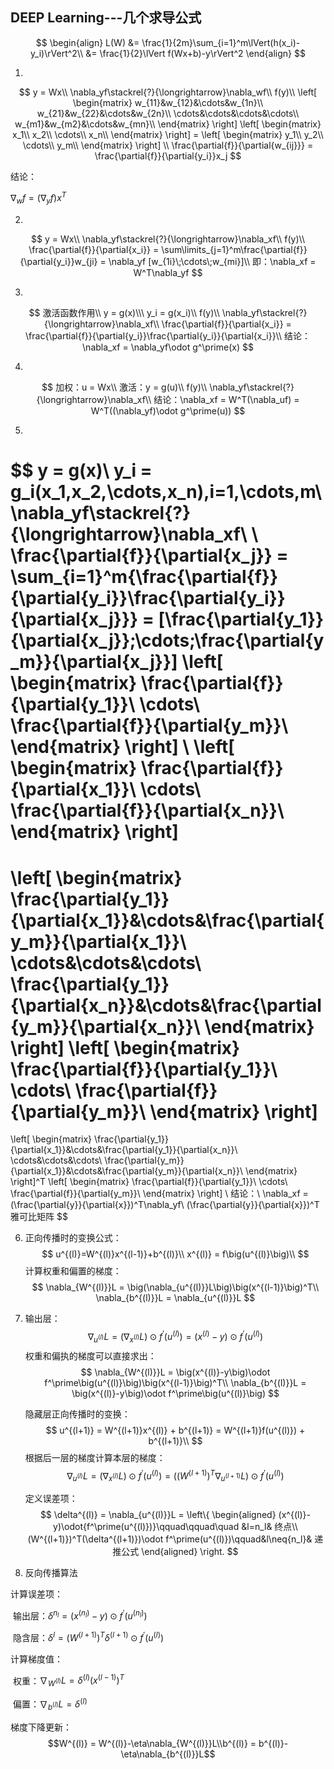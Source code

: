 ## DEEP Learning---几个求导公式




$$
\begin{align}
L(W) &= \frac{1}{2m}\sum_{i=1}^m\lVert(h(x_i)-y_i)\rVert^2\\
	 &= \frac{1}{2}\lVert f(Wx+b)-y\rVert^2
\end{align}
$$




1. 
   
   
   $$
   y = Wx\\
    \nabla_yf\stackrel{?}{\longrightarrow}\nabla_wf\\
    f(y)\\
    \left[
    \begin{matrix}
    w_{11}&w_{12}&\cdots&w_{1n}\\
    w_{21}&w_{22}&\cdots&w_{2n}\\
    \cdots&\cdots&\cdots&\cdots\\
    w_{m1}&w_{m2}&\cdots&w_{mn}\\
    \end{matrix}
    \right]
    \left[
    \begin{matrix}
    x_1\\
    x_2\\
    \cdots\\
    x_n\\
    \end{matrix}
    \right]
    =
    \left[
    \begin{matrix}
    y_1\\
    y_2\\
    \cdots\\
    y_m\\
    \end{matrix}
    \right]
 \\
    \frac{\partial{f}}{\partial{w_{ij}}} = \frac{\partial{f}}{\partial{y_i}}x_j
$$
   
结论：
   
$\nabla_wf = (\nabla_yf)x^T$
   

   
   
   
2. 

   

   $$
   y = Wx\\
   \nabla_yf\stackrel{?}{\longrightarrow}\nabla_xf\\
   f(y)\\
   \frac{\partial{f}}{\partial{x_i}} = \sum\limits_{j=1}^m\frac{\partial{f}}{\partial{y_i}}w_{ji} = \nabla_yf [w_{1i}\;\cdots\;w_{mi}]\\
   即：\nabla_xf = W^T\nabla_yf
   $$

   

   

3. 

   

   $$
   激活函数作用\\
   y = g(x)\\\
   y_i = g(x_i)\\
   f(y)\\
   \nabla_yf\stackrel{?}{\longrightarrow}\nabla_xf\\
   \frac{\partial{f}}{\partial{x_i}} = \frac{\partial{f}}{\partial{y_i}}\frac{\partial{y_i}}{\partial{x_i}}\\
   结论：\nabla_xf = \nabla_yf\odot g^\prime(x)
   $$





4. 
   
   $$
   加权：u = Wx\\
   激活：y = g(u)\\
   f(y)\\
   \nabla_yf\stackrel{?}{\longrightarrow}\nabla_xf\\
   结论：\nabla_xf = W^T(\nabla_uf) = W^T((\nabla_yf)\odot g^\prime(u))
   $$
   

5. 

   $$
   y = g(x)\\
   y_i = g_i(x_1,x_2,\cdots,x_n),i=1,\cdots,m\\
   \nabla_yf\stackrel{?}{\longrightarrow}\nabla_xf\\
   \\
   \frac{\partial{f}}{\partial{x_j}} = \sum_{i=1}^m{\frac{\partial{f}}{\partial{y_i}}\frac{\partial{y_i}}{\partial{x_j}}} = [\frac{\partial{y_1}}{\partial{x_j}}\;\cdots\;\frac{\partial{y_m}}{\partial{x_j}}]
   \left[
   \begin{matrix}
   \frac{\partial{f}}{\partial{y_1}}\\
   \cdots\\
   \frac{\partial{f}}{\partial{y_m}}\\
   \end{matrix}
   \right]
   \\
   \left[
   \begin{matrix}
   \frac{\partial{f}}{\partial{x_1}}\\
   \cdots\\
   \frac{\partial{f}}{\partial{x_n}}\\
   \end{matrix}
   \right]
   =
   \left[
   \begin{matrix}
   \frac{\partial{y_1}}{\partial{x_1}}&\cdots&\frac{\partial{y_m}}{\partial{x_1}}\\
   \cdots&\cdots&\cdots\\
   \frac{\partial{y_1}}{\partial{x_n}}&\cdots&\frac{\partial{y_m}}{\partial{x_n}}\\
   \end{matrix}
   \right]
   \left[
   \begin{matrix}
   \frac{\partial{f}}{\partial{y_1}}\\
   \cdots\\
   \frac{\partial{f}}{\partial{y_m}}\\
   \end{matrix}
   \right]
   =
   \left[
   \begin{matrix}
   \frac{\partial{y_1}}{\partial{x_1}}&\cdots&\frac{\partial{y_1}}{\partial{x_n}}\\
   \cdots&\cdots&\cdots\\
   \frac{\partial{y_m}}{\partial{x_1}}&\cdots&\frac{\partial{y_m}}{\partial{x_n}}\\
   \end{matrix}
   \right]^T
   \left[
   \begin{matrix}
   \frac{\partial{f}}{\partial{y_1}}\\
   \cdots\\
   \frac{\partial{f}}{\partial{y_m}}\\
   \end{matrix}
   \right]
   \\
   结论：\\
   \nabla_xf = (\frac{\partial{y}}{\partial{x}})^T\nabla_yf\\
   (\frac{\partial{y}}{\partial{x}})^T  雅可比矩阵
   $$
   



6. 正向传播时的变换公式：
   $$
   u^{(l)}=W^{(l)}x^{(l-1)}+b^{(l)}\\
   x^{(l)} = f\big(u^{(l)}\big)\\
   $$
   计算权重和偏置的梯度：
   $$
   \nabla_{W^{(l)}}L = \big(\nabla_{u^{(l)}}L\big)\big(x^{(l-1)}\big)^T\\
   \nabla_{b^{(l)}}L = \nabla_{u^{(l)}}L
   $$
   

7. 输出层：
   $$
   \nabla_{u^{(l)}}L = \big(\nabla_{x^{(l)}}L\big)\odot f^\prime\big(u^{(l)}\big)=\big(x^{(l)}-y\big)\odot f^\prime(u^{(l)})
   $$
   权重和偏执的梯度可以直接求出：
   $$
   \nabla_{W^{(l)}}L = \big(x^{(l)}-y\big)\odot f^\prime\big(u^{(l)}\big)\big(x^{(l-1)}\big)^T\\
   \nabla_{b^{(l)}}L = \big(x^{(l)}-y\big)\odot f^\prime\big(u^{(l)}\big)
   $$

   隐藏层正向传播时的变换：
   $$
   u^{(l+1)} = W^{(l+1)}x^{(l)} + b^{(l+1)} = W^{(l+1)}f(u^{(l)}) + b^{(l+1)}\\
   $$
   根据后一层的梯度计算本层的梯度：
   $$
   \nabla_{u^{(l)}}L = (\nabla_{x^{(l)}}L)\odot{f^\prime(u^{(l)})} = \big((W^{(l+1)})^T\nabla_{u^{(l+1)}}L\big)\odot{f^\prime(u^{(l)})}
   $$

   定义误差项：
   $$
   \delta^{(l)} = \nabla_{u^{(l)}}L = 
   \left\{
   \begin{aligned}
   (x^{(l)}-y)\odot{f^\prime(u^{(l)})}\qquad\qquad\quad &l=n_l& 终点\\
   (W^{(l+1)})^T(\delta^{(l+1)})\odot f^\prime(u^{(l)})\qquad&l\neq{n_l}& 递推公式
   \end{aligned}
   \right.
   $$
   

8.  反向传播算法

   计算误差项：

   ​		输出层：$\delta^{n_l} = (x^{(n_l)}-y)\odot{f^\prime(u^{(n_l)})}$

   ​		隐含层：$\delta^{l} = (W^{(l+1)})^T\delta^{(l+1)}\odot{f^\prime(u^{(l)})}$

   计算梯度值：

   ​		权重：$\nabla_{W^{(l)}}L = \delta^{(l)}\big(x^{(l-1)}\big)^T$

   ​		偏置：$\nabla_{b^{(l)}}L = \delta^{(l)}$

   梯度下降更新：$$W^{(l)} = W^{(l)}-\eta\nabla_{W^{(l)}}L\\b^{(l)} = b^{(l)}-\eta\nabla_{b^{(l)}}L$$